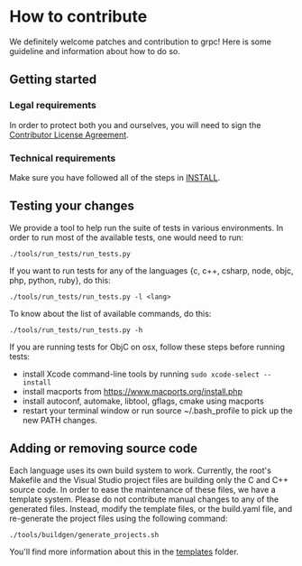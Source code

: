 # How to contribute

We definitely welcome patches and contribution to grpc! Here is some guideline
and information about how to do so.

## Getting started

### Legal requirements

In order to protect both you and ourselves, you will need to sign the
[Contributor License Agreement](https://cla.developers.google.com/clas).

### Technical requirements

Make sure you have followed all of the steps in [INSTALL](INSTALL.md).

## Testing your changes

We provide a tool to help run the suite of tests in various environments.
In order to run most of the available tests, one would need to run:

`./tools/run_tests/run_tests.py`

If you want to run tests for any of the languages {c, c++, csharp, node, objc, php, python, ruby}, do this:

`./tools/run_tests/run_tests.py -l <lang>`

To know about the list of available commands, do this:

`./tools/run_tests/run_tests.py -h`

If you are running tests for ObjC on osx, follow these steps before running tests:
* install Xcode command-line tools by running
`sudo xcode-select --install`
* install macports from https://www.macports.org/install.php
* install autoconf, automake, libtool, gflags, cmake using macports
* restart your terminal window or run source ~/.bash_profile to pick up the new PATH changes.

## Adding or removing source code

Each language uses its own build system to work. Currently, the root's Makefile
and the Visual Studio project files are building only the C and C++ source code.
In order to ease the maintenance of these files, we have a
template system. Please do not contribute manual changes to any of the generated
files. Instead, modify the template files, or the build.yaml file, and
re-generate the project files using the following command:

`./tools/buildgen/generate_projects.sh`

You'll find more information about this in the [templates](templates) folder.
